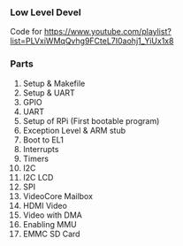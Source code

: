 ### Low Level Devel

Code for https://www.youtube.com/playlist?list=PLVxiWMqQvhg9FCteL7I0aohj1_YiUx1x8

### Parts

1.  Setup & Makefile
2.  Setup & UART
3.  GPIO
4.  UART
5.  Setup of RPi (First bootable program)
6.  Exception Level & ARM stub
7.  Boot to EL1
8.  Interrupts
9.  Timers
10. I2C
11. I2C LCD
12. SPI
13. VideoCore Mailbox
14. HDMI Video
15. Video with DMA
16. Enabling MMU
17. EMMC SD Card
